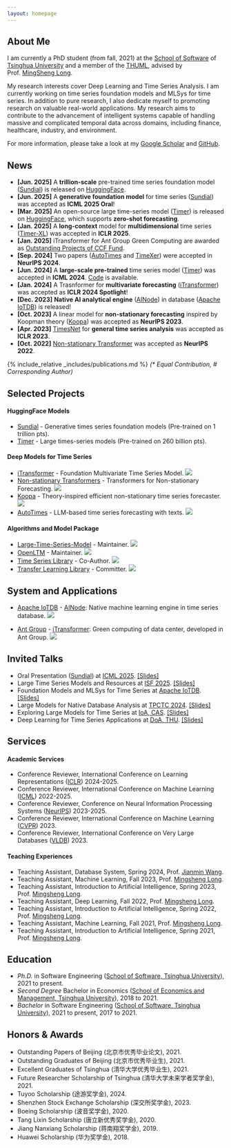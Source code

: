 ```yaml
---
layout: homepage
---
```


## About Me

I am currently a PhD student (from fall, 2021) at the [School of Software](https://www.thss.tsinghua.edu.cn/en/) of [Tsinghua University](https://www.tsinghua.edu.cn/en/) and a member of the [THUML](https://thuml.ai/), advised by Prof. [MingSheng Long](http://ise.thss.tsinghua.edu.cn/~mlong/). 

My research interests cover Deep Learning and Time Series Analysis. I am currently working on time series foundation models and MLSys for time series. In addition to pure research, I also dedicate myself to promoting research on valuable real-world applications. My research aims to contribute to the advancement of intelligent systems capable of handling massive and complicated temporal data across domains, including finance, healthcare, industry, and environment.

For more information, please take a look at my [Google Scholar](https://scholar.google.com/citations?user=dS9HVU8AAAAJ) and [GitHub](https://github.com/WenWeiTHU).


## News

- **[Jun. 2025]** A **trillion-scale** pre-trained time series foundation model ([Sundial](https://github.com/thuml/Sundial)) is released on [HuggingFace](https://huggingface.co/thuml/sundial-base-128m).
- **[Jun. 2025]** A **generative foundation model** for time series ([Sundial](https://arxiv.org/abs/2502.00816)) was accepted as **ICML 2025 Oral**!
- **[Mar. 2025]** An open-source large time-series model ([Timer](https://arxiv.org/abs/2410.04803)) is released on [HuggingFace](https://huggingface.co/thuml/timer-base-84m), which supports **zero-shot forecasting**.
- **[Jan. 2025]** A **long-context** model for **multidimensional** time series ([Timer-XL](https://arxiv.org/abs/2410.04803)) was accepted in **ICLR 2025**.
- **[Jan. 2025]** iTransformer for Ant Group Green Computing are awarded as [Outstanding Projects of CCF Fund](https://mp.weixin.qq.com/s/PDLNbibZD3kqhcUoNejLfA).
- **[Sep. 2024]** Two papers ([AutoTimes](https://arxiv.org/abs/2402.02368) and [TimeXer](https://arxiv.org/abs/2402.19072)) were accepted in **NeurIPS 2024**.
- **[Jun. 2024]** A **large-scale pre-trained** time series model ([Timer](https://arxiv.org/abs/2402.02368)) was accepted in **ICML 2024**. [Code](https://github.com/thuml/Large-Time-Series-Model) is available.
- **[Jan. 2024]** A Trasnformer for **multivariate forecasting** ([iTransformer](https://github.com/thuml/iTransformer)) was accepted as **ICLR 2024 Spotlight**!
- **[Dec. 2023]** **Native AI analytical engine** ([AINode](https://iotdb.apache.org/UserGuide/latest/AI-capability/AINode_apache)) in database ([Apache IoTDB](https://github.com/apache/iotdb)) is released!
- **[Oct. 2023]** A linear model for **non-stationary forecasting** inspired by Koopman theory ([Koopa](https://arxiv.org/abs/2305.18803)) was accepted as **NeurIPS 2023**.
- **[Apr. 2023]** [TimesNet](https://arxiv.org/abs/2210.02186) for **general time series analysis** was accepted as **ICLR 2023**.
- **[Oct. 2022]** [Non-stationary Transformer](https://arxiv.org/abs/2205.14415) was accepted as **NeurIPS 2022**.

{% include_relative _includes/publications.md %}
*(\* Equal Contribution, \# Corresponding Author)*

## Selected Projects

#### HuggingFace Models
* [Sundial](https://huggingface.co/thuml/sundial-base-128m) - Generative times series foundation models (Pre-trained on 1 trillion pts).
* [Timer](https://huggingface.co/thuml/timer-base-84m) - Large times-series models (Pre-trained on 260 billion pts).

#### Deep Models for Time Series
* [iTransformer](https://github.com/thuml/iTransformer) - Foundation Multivariate Time Series Model. ![](https://img.shields.io/github/stars/thuml/iTransformer)
* [Non-stationary Transformers](https://github.com/thuml/Nonstationary_Transformers) - Transformers for Non-stationary Forecasting. ![](https://img.shields.io/github/stars/thuml/Nonstationary_Transformers)
* [Koopa](https://github.com/thuml/Koopa) - Theory-inspired efficient non-stationary time series forecaster. ![](https://img.shields.io/github/stars/thuml/Koopa)
* [AutoTimes](https://github.com/thuml/AutoTimes) - LLM-based time series forecasting with texts. ![](https://img.shields.io/github/stars/thuml/AutoTimes)


#### Algorithms and Model Package
* [Large-Time-Series-Model](https://github.com/thuml/Large-Time-Series-Model) - Maintainer. ![](https://img.shields.io/github/stars/thuml/Large-Time-Series-Model)
* [OpenLTM](https://github.com/thuml/OpenLTM) - Maintainer. ![](https://img.shields.io/github/stars/thuml/OpenLTM)
* [Time Series Library](https://github.com/thuml/Time-Series-Library) - Co-Author. ![](https://img.shields.io/github/stars/thuml/Time-Series-Library?size=small)
* [Transfer Learning Library](https://github.com/thuml/Transfer-Learning-Library) - Committer. ![](https://img.shields.io/github/stars/thuml/Transfer-Learning-Library?color=yellow)


## System and Applications
* [Apache IoTDB](https://iotdb.apache.org/) - [AINode](https://mp.weixin.qq.com/s/mC5WZwM0ch7FdpJhFKSzLw): Native machine learning engine in time series database. ![](https://img.shields.io/github/stars/apache/iotdb?size=small)
<!-- * [Huawei](https://mp.weixin.qq.com/s/kdbfBqE7XiXI1GCIDEUhQA) - [iTransformer](https://github.com/thuml/iTransformer): Resource allocation of AIOps, developed in Huawei. -->
* [Ant Group](https://en.wikipedia.org/wiki/Ant_Group) - [iTransformer](https://github.com/thuml/iTransformer): Green computing of data center, developed in Ant Group. ![](https://img.shields.io/github/stars/thuml/iTransformer)


## Invited Talks
* Oral Presentation ([Sundial](https://icml.cc/virtual/2025/oral/47235)) at [ICML 2025](https://icml.cc/Conferences/2025). [[Slides]](https://cloud.tsinghua.edu.cn/f/8d526337afde465e87c9/)
* Large Time Series Models and Resources at [ISF 2025](https://forecasters.org/events/symposium-on-forecasting/). [[Slides]](https://cloud.tsinghua.edu.cn/f/c5fca76d6fa54f1d891a/)
* Foundation Models and MLSys for Time Series at [Apache IoTDB](https://iotdb.apache.org/). [[Slides]](https://cloud.tsinghua.edu.cn/f/7b88e05d38bb40a1be30/)
* Large Models for Native Database Analysis at [TPCTC 2024](https://www.tpc.org/tpctc/tpctc2024/default5.asp). [[Slides]](https://cloud.tsinghua.edu.cn/f/bfaf549f9c7a4f00b68b/)
* Exploring Large Models for Time Series at [IoA, CAS](http://english.ia.cas.cn/). [[Slides]](https://cloud.tsinghua.edu.cn/f/8a585e37f45f46fd97d0/)
* Deep Learning for Time Series Applications at [DoA, THU](https://www.au.tsinghua.edu.cn/). [[Slides]](https://cloud.tsinghua.edu.cn/f/2100e769f2a7413b9e33/)



## Services

#### Academic Services

* Conference Reviewer, International Conference on Learning Representations ([ICLR](http://iclr.cc/)) 2024-2025.
* Conference Reviewer, International Conference on Machine Learning ([ICML](http://icml.cc/)) 2022-2025.
* Conference Reviewer, Conference on Neural Information Processing Systems ([NeurIPS](https://neurips.cc/)) 2023-2025.
* Conference Reviewer, International Conference on Machine Learning ([CVPR](https://cvpr2023.thecvf.com/)) 2023.
* Conference Reviewer, International Conference on Very Large Databases ([VLDB](https://www.vldb.org/)) 2023.

#### Teaching Experiences

* Teaching Assistant, Database System, Spring 2024, Prof. [Jianmin Wang](https://scholar.google.com/citations?user=MiovcboAAAAJ&hl=zh-CN).
* Teaching Assistant, Machine Learning, Fall 2023, Prof. [Mingsheng Long](http://ise.thss.tsinghua.edu.cn/~mlong/).
* Teaching Assistant, Introduction to Artificial Intelligence, Spring 2023, Prof. [Mingsheng Long](http://ise.thss.tsinghua.edu.cn/~mlong/).
* Teaching Assistant, Deep Learning, Fall 2022, Prof. [Mingsheng Long](http://ise.thss.tsinghua.edu.cn/~mlong/).
* Teaching Assistant, Introduction to Artificial Intelligence, Spring 2022, Prof. [Mingsheng Long](http://ise.thss.tsinghua.edu.cn/~mlong/).
* Teaching Assistant, Machine Learning, Fall 2021, Prof. [Mingsheng Long](http://ise.thss.tsinghua.edu.cn/~mlong/).
* Teaching Assistant, Introduction to Artificial Intelligence, Spring 2021, Prof. [Mingsheng Long](http://ise.thss.tsinghua.edu.cn/~mlong/).



## Education

* *Ph.D.* in Software Engineering ([School of Software, Tsinghua University](https://www.thss.tsinghua.edu.cn/)), 2021 to present.
* *Second Degree* Bachelor in Economics ([School of Economics and Management, Tsinghua University](https://www.sem.tsinghua.edu.cn/)), 2018 to 2021.
* *Bachelor* in Software Engineering ([School of Software, Tsinghua University](https://www.thss.tsinghua.edu.cn/)), 2021 to present, 2017 to 2021.



## Honors & Awards

* Outstanding Papers of Beijing (北京市优秀毕业论文), 2021.
* Outstanding Graduates of Beijing (北京市优秀毕业生), 2021.
* Excellent Graduates of Tsinghua (清华大学优秀毕业生), 2021.
* Future Researcher Scholarship of Tsinghua (清华大学未来学者奖学金), 2021.
* Tuyoo Scholarship (途游奖学金), 2024.
* Shenzhen Stock Exchange Scholarship (深交所奖学金), 2023.
* Boeing Scholarship (波音奖学金), 2020.
* Tang Lixin Scholarship (唐立新优秀奖学金), 2020.
* Jiang Nanxiang Scholarship (蒋南翔奖学金), 2019.
* Huawei Scholarship (华为奖学金), 2018.